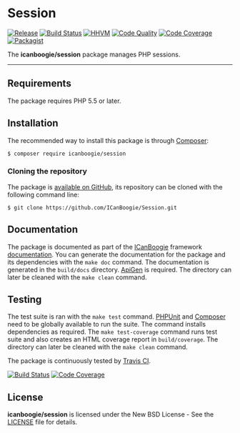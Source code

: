 # Session

[![Release](https://img.shields.io/packagist/v/icanboogie/session.svg)](https://packagist.org/packages/icanboogie/session)
[![Build Status](https://img.shields.io/travis/ICanBoogie/Session/master.svg)](http://travis-ci.org/ICanBoogie/Session)
[![HHVM](https://img.shields.io/hhvm/icanboogie/session.svg)](http://hhvm.h4cc.de/package/icanboogie/session)
[![Code Quality](https://img.shields.io/scrutinizer/g/ICanBoogie/Session/master.svg)](https://scrutinizer-ci.com/g/ICanBoogie/Session)
[![Code Coverage](https://img.shields.io/coveralls/ICanBoogie/Session/master.svg)](https://coveralls.io/r/ICanBoogie/Session)
[![Packagist](https://img.shields.io/packagist/dt/icanboogie/session.svg)](https://packagist.org/packages/icanboogie/session)

The **icanboogie/session** package manages PHP sessions.





----------





## Requirements

The package requires PHP 5.5 or later.





## Installation

The recommended way to install this package is through [Composer](http://getcomposer.org/):

```
$ composer require icanboogie/session
```





### Cloning the repository

The package is [available on GitHub](https://github.com/ICanBoogie/Session), its repository can be cloned with the following command line:

	$ git clone https://github.com/ICanBoogie/Session.git





## Documentation

The package is documented as part of the [ICanBoogie][] framework
[documentation][]. You can generate the documentation for the package and its dependencies with the `make doc` command. The documentation is generated in the `build/docs` directory. [ApiGen](http://apigen.org/) is required. The directory can later be cleaned with the `make clean` command.





## Testing

The test suite is ran with the `make test` command. [PHPUnit](https://phpunit.de/) and [Composer](http://getcomposer.org/) need to be globally available to run the suite. The command installs dependencies as required. The `make test-coverage` command runs test suite and also creates an HTML coverage report in `build/coverage`. The directory can later be cleaned with the `make clean` command.

The package is continuously tested by [Travis CI](http://about.travis-ci.org/).

[![Build Status](https://img.shields.io/travis/ICanBoogie/Session/master.svg)](http://travis-ci.org/ICanBoogie/Session)
[![Code Coverage](https://img.shields.io/coveralls/ICanBoogie/Session/master.svg)](https://coveralls.io/r/ICanBoogie/Session)





## License

**icanboogie/session** is licensed under the New BSD License - See the [LICENSE](LICENSE) file for details.





[ControllerBindings]:                  http://api.icanboogie.org/bind-routing/0.2/class-ICanBoogie.Binding.Routing.ControllerBindings.html
[Response]:                            http://api.icanboogie.org/http/2.5/class-ICanBoogie.HTTP.Response.html
[Request]:                             http://api.icanboogie.org/http/2.5/class-ICanBoogie.HTTP.Request.html
[RequestDispatcher]:                   http://api.icanboogie.org/http/2.5/class-ICanBoogie.HTTP.RequestDispatcher.html
[documentation]:                       http://api.icanboogie.org/routing/2.5/
[ActionNotDefined]:                    http://api.icanboogie.org/routing/2.5/class-ICanBoogie.Routing.ActionNotDefined.html
[ActionTrait]:                         http://api.icanboogie.org/routing/2.5/class-ICanBoogie.Routing.Controller.ActionTrait.html
[Controller]:                          http://api.icanboogie.org/routing/2.5/class-ICanBoogie.Routing.Controller.html
[Controller\BeforeActionEvent]:        http://api.icanboogie.org/routing/2.5/class-ICanBoogie.Routing.Controller.BeforeActionEvent.html
[Controller\ActionEvent]:              http://api.icanboogie.org/routing/2.5/class-ICanBoogie.Routing.Controller.ActionEvent.html
[ControllerNotDefined]:                http://api.icanboogie.org/routing/2.5/class-ICanBoogie.Routing.ControllerNotDefined.html
[FormattedRoute]:                      http://api.icanboogie.org/routing/2.5/class-ICanBoogie.Routing.FormattedRoute.html
[Pattern]:                             http://api.icanboogie.org/routing/2.5/class-ICanBoogie.Routing.Pattern.html
[PatternNotDefined]:                   http://api.icanboogie.org/routing/2.5/class-ICanBoogie.Routing.PatternNotDefined.html
[ResourceTrait]:                       http://api.icanboogie.org/routing/2.5/class-ICanBoogie.Routing.Controller.ResourceTrait.html
[Route]:                               http://api.icanboogie.org/routing/2.5/class-ICanBoogie.Routing.Route.html
[Route\RescueEvent]:                   http://api.icanboogie.org/routing/2.5/class-ICanBoogie.Routing.Route.RescueEvent.html
[RouteCollection]:                     http://api.icanboogie.org/routing/2.5/class-ICanBoogie.Routing.RouteCollection.html
[RouteDispatcher]:                     http://api.icanboogie.org/routing/2.5/class-ICanBoogie.Routing.RouteDispatcher.html
[RouteDispatcher\BeforeDispatchEvent]: http://api.icanboogie.org/routing/2.5/class-ICanBoogie.Routing.RouteDispatcher.BeforeDispatchEvent.html
[RouteDispatcher\DispatchEvent]:       http://api.icanboogie.org/routing/2.5/class-ICanBoogie.Routing.RouteDispatcher.DispatchEvent.html
[RouteMaker]:                          http://api.icanboogie.org/routing/2.5/class-ICanBoogie.Routing.RouteMaker.html
[RouteNotDefined]:                     http://api.icanboogie.org/routing/2.5/class-ICanBoogie.Routing.RouteNotDefined.html
[ICanBoogie]:                          https://github.com/ICanBoogie/ICanBoogie
[icanboogie/bind-routing]:             https://github.com/ICanBoogie/bind-routing
[icanboogie/view]:                     https://github.com/ICanBoogie/View
[RESTful]:                             https://en.wikipedia.org/wiki/Representational_state_transfer

